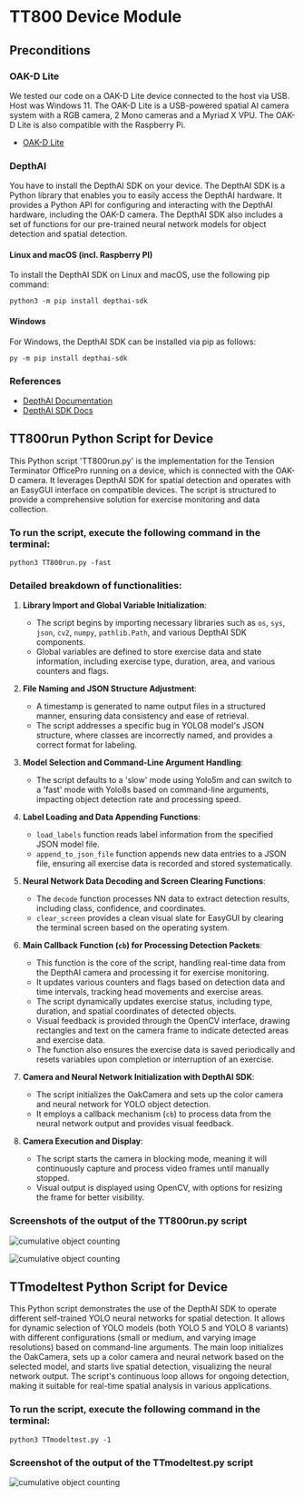 # TT800 Device Module

## Preconditions

### OAK-D Lite

We tested our code on a OAK-D Lite device connected to the host via USB. Host was Windows 11.
The OAK-D Lite is a USB-powered spatial AI camera system with a RGB camera, 2 Mono cameras and a Myriad X VPU. The OAK-D Lite is also compatible with the Raspberry Pi.
- [OAK-D Lite](https://shop.luxonis.com/products/oak-d-lite-1)

### DepthAI

You have to install the DepthAI SDK on your device. The DepthAI SDK is a Python library that enables you to easily access the DepthAI hardware. It provides a Python API for configuring and interacting with the DepthAI hardware, including the OAK-D camera. The DepthAI SDK also includes a set of functions for our pre-trained neural network models for object detection and spatial detection.

#### Linux and macOS (incl. Raspberry PI)
To install the DepthAI SDK on Linux and macOS, use the following pip command:
```
python3 -m pip install depthai-sdk
```

#### Windows
For Windows, the DepthAI SDK can be installed via pip as follows:
```
py -m pip install depthai-sdk
```

### References
- [DepthAI Documentation](https://docs.luxonis.com/en/latest/)
- [DepthAI SDK Docs](https://docs.luxonis.com/projects/sdk/en/latest/quickstart/#installation)


## TT800run Python Script for Device

This Python script 'TT800run.py' is the implementation for the Tension Terminator OfficePro running on a device, which is connected with the OAK-D camera. It leverages DepthAI SDK for spatial detection and operates with an EasyGUI interface on compatible devices. The script is structured to provide a comprehensive solution for exercise monitoring and data collection. 

### To run the script, execute the following command in the terminal:
```
python3 TT800run.py -fast
```

### Detailed breakdown of functionalities:

1. **Library Import and Global Variable Initialization**: 
   - The script begins by importing necessary libraries such as `os`, `sys`, `json`, `cv2`, `numpy`, `pathlib.Path`, and various DepthAI SDK components.
   - Global variables are defined to store exercise data and state information, including exercise type, duration, area, and various counters and flags.

2. **File Naming and JSON Structure Adjustment**:
   - A timestamp is generated to name output files in a structured manner, ensuring data consistency and ease of retrieval.
   - The script addresses a specific bug in YOLO8 model's JSON structure, where classes are incorrectly named, and provides a correct format for labeling.

3. **Model Selection and Command-Line Argument Handling**:
   - The script defaults to a 'slow' mode using Yolo5m and can switch to a 'fast' mode with Yolo8s based on command-line arguments, impacting object detection rate and processing speed.

4. **Label Loading and Data Appending Functions**:
   - `load_labels` function reads label information from the specified JSON model file.
   - `append_to_json_file` function appends new data entries to a JSON file, ensuring all exercise data is recorded and stored systematically.

5. **Neural Network Data Decoding and Screen Clearing Functions**:
   - The `decode` function processes NN data to extract detection results, including class, confidence, and coordinates.
   - `clear_screen` provides a clean visual slate for EasyGUI by clearing the terminal screen based on the operating system.

6. **Main Callback Function (`cb`) for Processing Detection Packets**:
   - This function is the core of the script, handling real-time data from the DepthAI camera and processing it for exercise monitoring.
   - It updates various counters and flags based on detection data and time intervals, tracking head movements and exercise areas.
   - The script dynamically updates exercise status, including type, duration, and spatial coordinates of detected objects.
   - Visual feedback is provided through the OpenCV interface, drawing rectangles and text on the camera frame to indicate detected areas and exercise data.
   - The function also ensures the exercise data is saved periodically and resets variables upon completion or interruption of an exercise.

7. **Camera and Neural Network Initialization with DepthAI SDK**:
   - The script initializes the OakCamera and sets up the color camera and neural network for YOLO object detection.
   - It employs a callback mechanism (`cb`) to process data from the neural network output and provides visual feedback.

8. **Camera Execution and Display**:
   - The script starts the camera in blocking mode, meaning it will continuously capture and process video frames until manually stopped.
   - Visual output is displayed using OpenCV, with options for resizing the frame for better visibility.


### Screenshots of the output of the TT800run.py script
![cumulative object counting](../docufiles/screenshot_tt800run.png)

![cumulative object counting](../docufiles/screenshot_tt800run_2.png)

###
###

## TTmodeltest Python Script for Device

This Python script demonstrates the use of the DepthAI SDK to operate different self-trained YOLO neural networks for spatial detection. It allows for dynamic selection of YOLO models (both YOLO 5 and YOLO 8 variants) with different configurations (small or medium, and varying image resolutions) based on command-line arguments. 
The main loop initializes the OakCamera, sets up a color camera and neural network based on the selected model, and starts live spatial detection, visualizing the neural network output. The script's continuous loop allows for ongoing detection, making it suitable for real-time spatial analysis in various applications.

### To run the script, execute the following command in the terminal:
```
python3 TTmodeltest.py -1
```

### Screenshot of the output of the TTmodeltest.py script
![cumulative object counting](../docufiles/screenshot_ttmodeltest.png)
